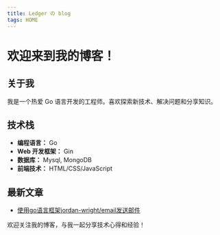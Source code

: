 ```yaml
---
title: Ledger の blog
tags: HOME
---
```


# 欢迎来到我的博客！

## 关于我

我是一个热爱 Go 语言开发的工程师。喜欢探索新技术、解决问题和分享知识。

## 技术栈

- **编程语言：** Go
- **Web 开发框架：** Gin
- **数据库：** Mysql, MongoDB
- **前端技术：** HTML/CSS/JavaScript

## 最新文章

- [使用go语言框架jordan-wright/email发送邮件](/jordan-wright-mail)

欢迎关注我的博客，与我一起分享技术心得和经验！
